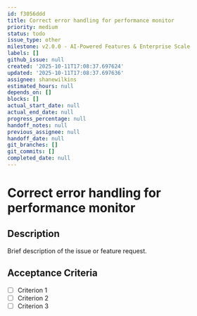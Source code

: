 ```yaml
---
id: f3056ddd
title: Correct error handling for performance monitor
priority: medium
status: todo
issue_type: other
milestone: v2.0.0 - AI-Powered Features & Enterprise Scale
labels: []
github_issue: null
created: '2025-10-11T17:08:37.697624'
updated: '2025-10-11T17:08:37.697636'
assignee: shanewilkins
estimated_hours: null
depends_on: []
blocks: []
actual_start_date: null
actual_end_date: null
progress_percentage: null
handoff_notes: null
previous_assignee: null
handoff_date: null
git_branches: []
git_commits: []
completed_date: null
---
```


# Correct error handling for performance monitor

## Description

Brief description of the issue or feature request.

## Acceptance Criteria

- [ ] Criterion 1
- [ ] Criterion 2
- [ ] Criterion 3